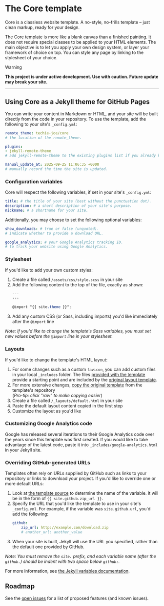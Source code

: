 # The Core template

Core is a classless website template. A no-style, no-frills template – just clean markup, ready for your design.

The Core template is more like a blank canvas than a finished painting. It does not require special classes to be applied to your HTML elements. The main objective is to let you apply your own design system, or layer your framework of choice on top. You can style any page by linking to the stylesheet of your choice.

> [!WARNING]  
> **This project is under active development. Use with caution. Future update may break your site.**

---

## Using Core as a Jekyll theme for GitHub Pages

You can write your content in Markdown or HTML, and your site will be built directly from the code in your repository. To use the template, add the following to your site's `_config.yml`:

```yml
remote_theme: techie-joe/core
# the location of the remote_theme.

plugins:
- jekyll-remote-theme
# add jekyll-remote-theme to the existing plugins list if you already have one.

manual_update_at: 2025-09-25 11:06:35 +0000
# manually record the time the site is updated.
```

### Configuration variables

Core will respect the following variables, if set in your site's `_config.yml`:

```yml
title: # the title of your site (best without the punctuation dot).
description: # a short description of your site's purpose.
nickname: # a shortname for your site.
```

Additionally, you may choose to set the following optional variables:

```yml
show_downloads: # true or false (unquoted).
# indicate whether to provide a download URL.

google_analytics: # your Google Analytics tracking ID.
# to track your website using Google Analytics.
```

### Stylesheet

If you'd like to add your own custom styles:

1. Create a file called `/assets/css/style.scss` in your site
2. Add the following content to the top of the file, exactly as shown:
    ```scss
    ---
    ---

    @import "{{ site.theme }}";
    ```
3. Add any custom CSS (or Sass, including imports) you'd like immediately after the `@import` line

*Note: If you'd like to change the template's Sass variables, you must set new values before the `@import` line in your stylesheet.*

### Layouts

If you'd like to change the template's HTML layout:

1. For some changes such as a custom `favicon`, you can add custom files in your local `_includes` folder. The files [provided with the template](https://github.com/techie-joe/core/tree/master/_includes) provide a starting point and are included by the [original layout template](https://github.com/techie-joe/core/blob/master/_layouts/default.html).
2. For more extensive changes, [copy the original template](https://github.com/techie-joe/core/blob/master/_layouts/default.html) from the template's repository<br />(*Pro-tip: click "raw" to make copying easier*)
3. Create a file called `/_layouts/default.html` in your site
4. Paste the default layout content copied in the first step
5. Customize the layout as you'd like

### Customizing Google Analytics code

Google has released several iterations to their Google Analytics code over the years since this template was first created. If you would like to take advantage of the latest code, paste it into `_includes/google-analytics.html` in your Jekyll site.

### Overriding GitHub-generated URLs

Templates often rely on URLs supplied by GitHub such as links to your repository or links to download your project. If you'd like to override one or more default URLs:

1. Look at [the template source](https://github.com/techie-joe/core/blob/master/_layouts/default.html) to determine the name of the variable. It will be in the form of `{{ site.github.zip_url }}`.
2. Specify the URL that you'd like the template to use in your site's `_config.yml`. For example, if the variable was `site.github.url`, you'd add the following:
    ```yml
    github:
        zip_url: http://example.com/download.zip
        # another_url: another_value
    ```
3. When your site is built, Jekyll will use the URL you specified, rather than the default one provided by GitHub.

*Note: You must remove the `site.` prefix, and each variable name (after the `github.`) should be indent with two space below `github:`.*

For more information, see [the Jekyll variables documentation](https://jekyllrb.com/docs/variables/).

## Roadmap

See the [open issues](https://github.com/techie-joe/core/issues) for a list of proposed features (and known issues).

<!--

## Contributing

Interested in contributing to Core template project? We'd love your help. Core is an open source project, built one contribution at a time by users like you. See [the CONTRIBUTING file](docs/CONTRIBUTING.md) for instructions on how to contribute.

### Previewing the template locally

If you'd like to preview the template locally (for example, in the process of proposing a change):

1. Clone down the template's repository (`git clone https://github.com/techie-joe/core`)
2. `cd` into the template's directory
3. Run `script/bootstrap` to install the necessary dependencies
4. Run `bundle exec jekyll serve` to start the preview server
5. Visit [`localhost:4000`](http://localhost:4000) in your browser to preview the template

### Running tests

The template contains a minimal test suite, to ensure a site with the template would build successfully. To run the tests, simply run `script/cibuild`. You'll need to run `script/bootstrap` once before the test script will work.

-->